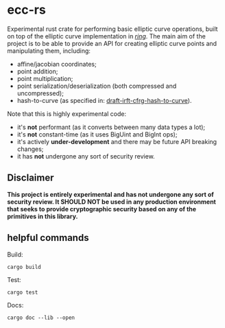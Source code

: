 # ecc-rs

Experimental rust crate for performing basic elliptic curve operations, built on top of the
elliptic curve implementation in [*ring*](https://github.com/briansmith/ring).
The main aim of the project is to be able to provide an API for creating
elliptic curve points and manipulating them, including:

- affine/jacobian coordinates;
- point addition;
- point multiplication;
- point serialization/deserialization (both compressed and uncompressed);
- hash-to-curve (as specified in:
  [draft-irft-cfrg-hash-to-curve](https://tools.ietf.org/html/draft-irtf-cfrg-hash-to-curve-05)).

Note that this is highly experimental code:

- it's **not** performant (as it converts between many data types a lot);
- it's **not** constant-time (as it uses BigUint and BigInt ops);
- it's actively **under-development** and there may be future API breaking changes;
- it has **not** undergone any sort of security review.

## Disclaimer

**This project is entirely experimental and has not undergone any sort of
security review. It SHOULD NOT be used in any production environment that seeks
to provide cryptographic security based on any of the primitives in this
library.**

## helpful commands

Build:
```
cargo build
```

Test:
```
cargo test
```

Docs:

```
cargo doc --lib --open
```